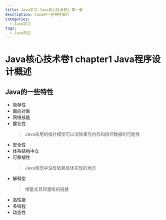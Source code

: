```yaml
---
title: Java学习-Java核心技术卷1-第一章
description: Java的一些特性简介
categories:
  - Java学习
tags:
  - Java简述
---
```

# Java核心技术卷1 chapter1 Java程序设计概述

## Java的一些特性

* 简单性
* 面向对象
* 网络技能
* 健壮性
  >Java采用的指针模型可以消除重写内存和损坏数据的可能性
* 安全性
* 体系结构中立
* 可移植性
  >Java规范中没有依赖具体实现的地方
* 解释型
  >增量式且轻量级的链接
* 高性能
* 多线程
* 动态性